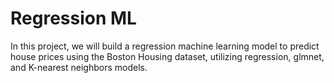 # Regression ML
In this project, we will build a regression machine learning model to predict house prices using the Boston Housing dataset, utilizing regression, glmnet, and K-nearest neighbors models.
